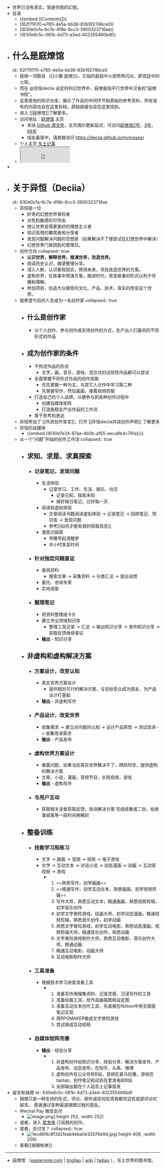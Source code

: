 - 世界已没有真实，皆是你我的幻想。
- 目录
	- {{embed [[Contents]]}}
	- ((62f79170-e765-4e5a-bb36-83b192746ce0))
	- ((630e0cfa-6c7e-4f6b-8cc3-3900323716ae))
	- ((630e8c5c-081b-4d73-a3ed-402355460bdf))
- # 什么是庭燎馆
  id:: 62f79170-e765-4e5a-bb36-83b192746ce0
	- 庭燎一词取自 《[[小雅·庭燎]]》，它指的是庭中火炬熊熊闪光，即宫廷中的火矩。
	- 而在 @异恒deciia 设定的科幻世界中，庭燎是指平行世界中汉省的“庭燎书院”。
	- 这里是他的知识仓库，展示了作品的中间环节和原始的参考资料，所有发布的内容也会在这里存档，原始链接也会在这里找到。
	- 进入 [[庭燎馆]]了解更多。
	- 访问地址：[庭燎馆](https://tingliao.easternote.com/) 主页
		- 本站 [Github 源文件](https://github.com/deciia/mylogseq/actions)，主页偶尔更新延迟，可访问[庭燎馆2号](http://tingliao2.easternote.com/)，[3号](https://tingliao3.easternote.com/)，[66号](https://tingliao66.easternote.com/)
		- 域名备案中，请直接访问 https://deciia.github.io/mylogseq/
	- 个人主页 [东土记事](https://easternote.com/)
	- <iframe src="https://notion.pet/view/index.html?q=5b049cc8622189440f31d6307d40e568.6d85a2b963172a2e1e685fb1318240ab" width="160" height="50"></iframe>
-
- # 关于异恒（Deciia）
  id:: 630e0cfa-6c7e-4f6b-8cc3-3900323716ae
	- 异恒是一位
		- 好奇的幻想世界冒险者
		- 对危机敏感的可怜虫
		- 想让世界变得更美好的理想主义者
		- 知识高塔的攀爬者和分享者
		- 发现问题解决问题的空想家（如果解决不了便尝试在幻想世界中解决）
		- 幻想世界门扉钥匙的管理员。
	- 创作方向
	  collapsed:: true
		- **认识世界，解释世界，推演世界，改造世界。**
		- 阅读历史认识，摘录整理分享。
		- 深入人群，认识客观现实，预测未来，寻找改造世界的方案。
		- 虚构世界，在故事中预演方案，跟进时代，改变故事的形式以利于传播和理解。
		- 参加项目，创造大众接受的文化、产品、技术，真实的改变这个世界。
	- 我希望今后的人生成为一名创作家
	  collapsed:: true
		- ## 什么是创作家
			- 以个人创作、参与创作或支持创作的方式，生产出人们喜欢的不同形式的作品
		- ## 成为创作家的条件
			- 不拘泥作品的形式
				- 文字，画，音乐，游戏、混合式的试验性作品都可以尝试
			- 全面掌握不同形式作品的创作技能
				- 优先掌握一种为主，与其它人合作中学习第二种
				- 先掌握写作，然后画画，接着视频剪辑
			- 打造自己的个人品牌，以便参与到各种创作过程中
				- 创建自媒体矩阵
				- 打造能稳定产出作品的工作流
			- 善于思考和表达
	- 异恒参加了 [[共进创作宣言]]，打开 [[异恒deciia共进创作声明]] 了解更多
	- 异恒的自媒体
		- {{embed ((630d7e24-87aa-4b0b-af55-aeca8b4c791a))}}
	- 从一个“问题”开始的创作工作流
	  collapsed:: true
		- ## 求知、求是、求真探索
			- ### 记录笔记，发现问题
				- 生活体验
					- 记录学习、工作、生活、娱乐、社交
						- 记录已知，探索未知
						- 做好每日笔记，过好每一天
				- 阅读和虚拟体验
					- 文章阅读书籍阅读虚拟体验 -> 记录笔记 -> 回顾笔记、知识库 -> 发现问题
					- 参考[[如何才能有效的获取信息]]
				- 潜意识探索
					- 早睡早起清醒梦
					- 半小时发呆时间
			- ### 针对指定问题查证
				- 查阅资料
					- 搜索文章 -> 采集资料 -> 分类汇总 -> 提出设想
				- 委托、咨询专家
				- 实地调查
			- ### 整理笔记
				- 将资料整理成卡片
				- 建立专业领域知识库
					- 整理工具记录 -> 汇总 -> 输出知识分享 -> 发布知识分享 -> 获取反馈继续查证
				- **输出** - 知识分享
		- ## 非虚构和虚构解决方案
			- ### 方案设计，改变认知
				- 真实世界方案设计
					- 提供相对可行的解决方案，与目标受众成为朋友，为产品设计打基础
				- **输出** - 非虚构写作
			- ### 产品设计，改变世界
				- 收集需求 -> 建立对问题的认知 -> 设计产品原型 -> 测试改进 -> 收集改进需求
				- **输出** - 产品发布
			- ### 虚构世界方案设计
				- 暴露问题，如果当前真实世界解决不了，跨跃时空，提供虚构的解决方案
				- 文章，小说，漫画，音频节目，长短视频，游戏
				- **输出** - 虚构写作
			- ### 与用户互动
				- 获取相关读者获取反馈，改进解决方案
				  完成续集或二创，给故事收尾等一段时间再解封
		- ## 整备训练
			- ### 技能学习和练习
				- 文字 -> 画面 -> 音频 -> 视频 -> 电子游戏
				- 文字 -> 互动文本 -> 对话小说 -> 动态漫画 -> 动画 -> 互动音视频 -> 游戏
					- 1. ==熟悉写作，初学画画==
					  2. ==精通写作，初学互动文本，熟悉画画，初学视频剪辑==
					  3. 写作大师，熟悉互动文本，精通画画，熟悉视频剪辑，初学音乐创作
					  4. 初学文字冒险游戏，绘画大师，初学动态漫画，精通视频剪辑，熟悉音乐创作，初学动画
					  5. 熟悉文字冒险游戏，初学互动电影，熟悉动态漫画，视频剪辑大师，精通音乐创作，熟悉动画
					  6. 文字冒险游戏制作大师，熟悉互动电影，音乐创作大师，精通动画
					  7. 精通互动电影，动画大师
					  8. 互动电影制作大师
			- ### 工具准备
				- 根据技术学习进度准备工具
					- 1. 准备写作用搜集资料、记录灵感、沉浸写作的工具
					  2. 准备绘画工具，给作品画插图和设定图
					  3. 准备互动文本创作工具，先直接在Notion中用无限层笔记实现
					  4. 用RPGMAKER做成文字冒险游戏
					  5. 尝试做成互动视频
			- ### 自媒体矩阵完善
				- **输出** - 经验分享
					- 1. 非虚构创作如知识分享、经验分享、解决方案发布、产品发布、动态发布，在知乎、头条、微博
					  2. 虚构创作在公众号和B站，音频在喜马拉雅，游戏在taptap，创作笔记和动态在爱发电和B站
					  3. 全部输出都在个人站东土记事首发
- 留言和捐赠
  id:: 630e8c5c-081b-4d73-a3ed-402355460bdf
	- 捐赠只是一种支持的形式，评论、邮件或任何反馈我都欢迎在底部评论栏留言。
	  感谢通过各种渠道捐赠过我的朋友。
	- Wechat Pay 微信支付
		- ![image.png](../assets/image_1661898017149_0.png){:height 252, :width 252}
	- 或者，进入 [爱发电](https://afdian.net/@deciia) 订阅我的创作。
	- 或者，支付宝？
	  collapsed:: true
		- ![1ecd6f4c8f3d2feab4eba0e32076e9d.jpg](../assets/1ecd6f4c8f3d2feab4eba0e32076e9d_1661898310196_0.jpg){:height 408, :width 258}
	- 查看[[捐赠帐单]]
- ---
- 庭燎馆 （[easternote.com](https://easternote.com/) | [tingliao](https://tingliao.easternote.com/) | [wiki](http://easternote.wikidot.com/) | [fadian](https://afdian.net/@deciia) ），东土世界的图书馆。